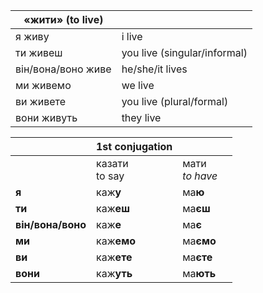 



| «жити» (to live)   |                              |
| ------------------ | ---------------------------- |
| я живу             | i live                       |
| ти живеш           | you live (singular/informal) |
| він/вона/воно живе | he/she/it lives              |
| ми живемо          | we live                      |
| ви живете          | you live (plural/formal)     |
| вони живуть        | they live                    |

|                   | 1st conjugation    |                     |     |
| ----------------- | ------------------ | ------------------- | --- |
|                   | казати  <br>to say | мати  <br>_to have_ |     |
| **я**             | каж**у**           | ма**ю**             |     |
| **ти**            | каж**еш**          | ма**єш**            |     |
| **він/вона/воно** | каж**е**           | ма**є**             |     |
| **ми**            | каж**емо**         | ма**ємо**           |     |
| **ви**            | каж**ете**         | ма**єте**           |     |
| **вони**          | каж**уть**         | ма**ють**           |     |
